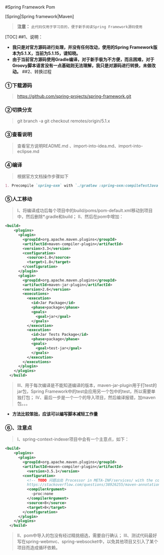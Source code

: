 #Spring Framework Pom

[Spring|Spring framework|Maven]
>**注意：** `此代码仅用于学习目的，便于新手阅读Spring Framework源码使用`
>
[TOC]
##1、说明：
- **我只是对官方源码进行处理，并没有任何改动，使用的Spring Framework版本为5.1.X，当前为5.1.15，请知晓。**
- **由于当前官方源码使用Gradle编译，对于新手极为不方便，而且困难，对于Groovy脚本语言没有一点基础则无法理解，我只是对源码进行转换，未做改动。**
##2、转换过程
### **①下载源码**
>https://github.com/spring-projects/spring-framework.git

### **②切换分支**
>git branch -a
>git checkout remotes/origin/5.1.x

### **③查看说明**
>查看官方说明README.md 、import-into-idea.md、import-into-eclipse.md

### **④编译**
>根据官方文档操作步骤如下
``` markdown
1. Precompile `spring-oxm` with `./gradlew :spring-oxm:compileTestJava`
```

### **⑤人工移动**
>I、将编译成功后每个项目中的build/poms/pom-default.xml移动到项目中，然后删除*.gradle和build；
>II、然后在pom中增加：
```xml
<build>
    <plugins>
      <plugin>
        <groupId>org.apache.maven.plugins</groupId>
        <artifactId>maven-compiler-plugin</artifactId>
        <version>3.3</version>
        <configuration>
          <source>1.8</source>
          <target>1.8</target>
        </configuration>
      </plugin>
      <plugin>
        <groupId>org.apache.maven.plugins</groupId>
        <artifactId>maven-jar-plugin</artifactId>
        <version>2.6</version>
        <executions>
          <execution>
            <id>Jar Package</id>
            <phase>package</phase>
            <goals>
              <goal>jar</goal>
            </goals>
          </execution>
          <execution>
            <id>Jar Tests Package</id>
            <phase>package</phase>
            <goals>
              <goal>test-jar</goal>
            </goals>
          </execution>
        </executions>
      </plugin>
    </plugins>
  </build>
```
>III、用于每次编译是不能知道编译的版本，maven-jar-plugin用于打test的jar包，Spring Framework中的test会应用另一个包中的test，所以需要单独打包；
>IV、最后一步是一个一个的导入项目，然后编译报错，加maven包。。。
- **方法比较笨拙，应该可以编写脚本减轻工作量**

### **⑥、注意点**
>I、spring-context-indexer项目中会有一个主意点，如下：
```xml
<build>
    <plugins>
      <plugin>
        <groupId>org.apache.maven.plugins</groupId>
        <artifactId>maven-compiler-plugin</artifactId>
          <version>3.5.1</version>
        <configuration>
          <!-- TODO 问题出处 Processor in META-INF/services/ with the configuration of the annotation processor's class. In order to fix the problem I had to add the following to the pom.xml configuration of my processor project:
          https://stackoverflow.com/questions/38926255/maven-annotation-processing-processor-not-found-->
          <compilerArgument>
            -proc:none
          </compilerArgument>
          <source>8</source>
          <target>8</target>
        </configuration>
      </plugin>
    </plugins>
  </build>
```
>II、pom中导入的包没有经过精挑细选，需要自行确认；
>III、测试代码最好写在spring-webmvc、spring-websocket中，以免其他项目又引入了某个项目而造成循环依赖。

